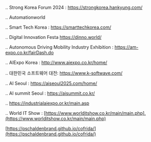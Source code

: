 .. Strong Korea Forum 2024 : https://strongkorea.hankyung.com/

.. Automationworld

.. Smart Tech Korea : https://smarttechkorea.com/

.. Digital Innovation Festa https://dinno.world/

.. Autonomous Driving Mobility Industry Exhibition : https://am-expo.co.kr/fairDash.do

.. AIExpo Korea : http://www.aiexpo.co.kr/home/

.. 대한민국 소프트웨어 대전: https://www.k-softwave.com/

.. AI Seoul : https://aiseoul2025.com/home/

.. AI summit Seoul : https://aisummit.co.kr/

.. https://industrialaiexpo.or.kr/main.asp

.. World IT Show : [https://www.worlditshow.co.kr/main/main.php].(https://www.worlditshow.co.kr/main/main.php)

[https://pschaldenbrand.github.io/cofrida/](https://pschaldenbrand.github.io/cofrida/)
